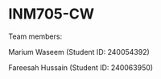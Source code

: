 # INM705-CW

Team members:

Marium Waseem (Student ID: 240054392)

Fareesah Hussain (Student ID: 240063950)
